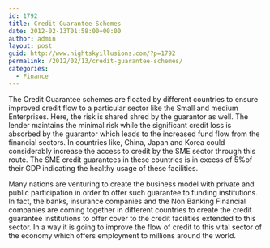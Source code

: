 ```yaml
---
id: 1792
title: Credit Guarantee Schemes
date: 2012-02-13T01:58:00+00:00
author: admin
layout: post
guid: http://www.nightskyillusions.com/?p=1792
permalink: /2012/02/13/credit-guarantee-schemes/
categories:
  - Finance
---
```

The Credit Guarantee schemes are floated by different countries to ensure improved credit flow to a particular sector like the Small and medium Enterprises. Here, the risk is shared shred by the guarantor as well. The lender maintains the minimal risk while the significant credit loss is absorbed by the guarantor which leads to the increased fund flow from the financial sectors. In countries like, China, Japan and Korea could considerably increase the access to credit by the SME sector through this route. The SME credit guarantees in these countries is in excess of 5%of their GDP indicating the healthy usage of these facilities.

Many nations are venturing to create the business model with private and public participation in order to offer such guarantee to funding institutions. In fact, the banks, insurance companies and the Non Banking Financial companies are coming together in different countries to create the credit guarantee institutions to offer cover to the credit facilities extended to this sector. In a way it is going to improve the flow of credit to this vital sector of the economy which offers employment to millions around the world.
